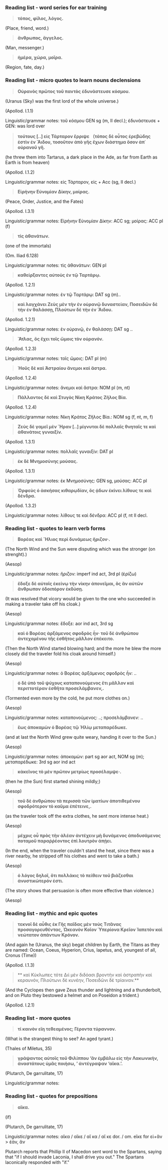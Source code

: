 ### Reading list - word series for ear training

> **τόπος, φίλος, λόγος.**

(Place, friend, word.)

> **ἄνθρωπος, ἄγγελος.**

(Man, messenger.)

> **ἡμέρα, χώρα, μοῖρα.**

(Region, fate, day.)

### Reading list - micro quotes to learn nouns declensions

> **Οὐρανὸς πρῶτος τοῦ παντὸς ἐδυνάστευσε κόσμου.**

(Uranus (Sky) was the first lord of the whole universe.)

(Apollod. I.1.1)

Linguistic/grammar notes: τοῦ κόσμου GEN sg (m, II decl.); ἐδυνάστευσε + GEN: was lord over

> **τούτους [..] εἰς Τάρταρον ἔρριψε （τόπος δὲ οὖτος ἐρεβώδης ἐστὶν ἐν Ἅιδου, τοσοῦτον ἀπὸ γῆς ἔχων διάστημα ὅσον ἀπ᾿ οὐρανοῦ γῆ.**

(he threw them into Tartarus, a dark place in the Ade, as far from Earth as Earth is from heaven)

(Apollod. I.1.2)

Linguistic/grammar notes: εἰς Τάρταρον, εἰς + Acc (sg, II decl.)

> **Εἰρήνην Εὐνομίαν Δίκην, μοίρας.**

(Peace, Order, Justice, and the Fates)

(Apollod. I.3.1)

Linguistic/grammar notes: Εἰρήνην Εὐνομίαν Δίκην: ACC sg; μοίρας: ACC pl (f)

> **τὶς ἀθανάτων.**

(one of the immortals)

(Om. Iliad 6.128)

Linguistic/grammar notes: τὶς ἀθανάτων: GEN pl

> **καθείρξαντες αὐτοὺς ἐν τῷ Ταρτάρῳ.**

(Apollod. 1.2.1)

Linguistic/grammar notes: ἐν τῷ Ταρτάρῳ: DAT sg (m)..

> **καὶ λαγχάνει Ζεὺς μὲν τὴν ἐν οὐρανῷ δυναστείαν, Ποσειδῶν δὲ τὴν ἐν θαλάσσῃ, Πλούτων δὲ τὴν ἐν Ἅιδου.**

(Apollod. 1.2.1)

Linguistic/grammar notes: ἐν οὐρανῷ, ἐν θαλάσσῃ: DAT sg ..

> **Ἄτλας, ὃς ἔχει τοῖς ὤμοις τὸν οὐρανόν.**

(Apollod. 1.2.3)

Linguistic/grammar notes: τοῖς ὤμοις: DAT pl (m)

> **Ἠοῦς δὲ καὶ Ἀστραίου ἄνεμοι καὶ ἄστρα.**

(Apollod. 1.2.4)

Linguistic/grammar notes: ἄνεμοι καὶ ἄστρα: NOM pl (m, nt)

> **Πάλλαντος δὲ καὶ Στυγὸς Νίκη Κράτος Ζῆλος Βία.**

(Apollod. 1.2.4)

Linguistic/grammar notes: Νίκη Κράτος Ζῆλος Βία.: NOM sg (f, nt, m, f)

> **Ζεὺς δὲ γαμεῖ μὲν Ἥραν [..] μίγνυται δὲ πολλαῖς θνηταῖς τε καὶ ἀθανάτοις γυναιξίν.**

(Apollod. 1.3.1)

Linguistic/grammar notes: πολλαῖς γυναιξίν: DAT pl

> **ἐκ δὲ Μνημοσύνης μούσας.**

(Apollod. 1.3.1)

Linguistic/grammar notes: ἐκ Μνημοσύνης: GEN sg, μούσας: ACC pl

> **Ὀρφεὺς ὁ ἀσκήσας κιθαρῳδίαν, ὃς ᾁδων ἐκίνει λίθους τε καὶ δένδρα.**

(Apollod. 1.3.2)

Linguistic/grammar notes: λίθους τε καὶ δένδρα: ACC pl (f, nt II decl.

### Reading list - quotes to learn verb forms

> **Βορέας καὶ Ἥλιος περὶ δυνάμεως ἤριζον·.**

(The North Wind and the Sun were disputing which was the stronger (on strenght).)

(Aesop)

Linguistic/grammar notes: ἤριζον: imperf ind act, 3rd pl (ἐρίζω)

> **ἔδοξε δὲ αὐτοῖς ἐκείνῳ τὴν νίκην ἀπονεῖμαι, ὃς ἂν αὐτῶν ἄνθρωπον ὁδοιπόρον ἐκδύσῃ.**

(It was resolved that vicory would be given to the one who succeeded in making a traveler take off his cloak.)

(Aesop)

Linguistic/grammar notes: ἔδοξε: aor ind act, 3rd sg

> **καὶ ὁ Βορέας ἀρξάμενος σφοδρὸς ἦν· τοῦ δὲ ἀνθρώπου ἀντεχομένου τῆς ἐσθῆτος μᾶλλον ἐπέκειτο.**

(Then the North Wind started blowing hard; and the more he blew the more closely did the traveler fold his cloak around himself.)

(Aesop)

Linguistic/grammar notes: ὁ Βορέας ἀρξάμενος σφοδρὸς ἦν: ..

> **ὁ δὲ ὑπὸ τοῦ ψύχους καταπονούμενος ἔτι μᾶλλον καὶ περιττοτέραν ἐσθῆτα προσελάμβανεν,.**

(Tormented even more by the cold, he put more clothes on.)

(Aesop)

Linguistic/grammar notes: καταπονούμενος: ..; προσελάμβανεν: ..

> **ἕως ἀποκαμὼν ὁ Βορέας τῷ Ἡλίῳ μεταπαρέδωκε.**

(and at last the North Wind grew quite weary, handing it over to the Sun.)

(Aesop)

Linguistic/grammar notes: ἀποκαμὼν: part sg aor act, NOM sg (m); μεταπαρέδωκε: 3rd sg aor ind act

> **κἀκεῖνος τὸ μὲν πρῶτον μετρίως προσέλαμψε·.**

(then he (the Sun) first started shining mildly;)

(Aesop)

> **τοῦ δὲ ἀνθρώπου τὰ περισσὰ τῶν ἱματίων ἀποτιθεμένου σφοδρότερον τὸ καῦμα ἐπέτεινε,.**

(as the traveler took off the extra clothes, he sent more intense heat.)

(Aesop)

> **μέχρις οὗ πρὸς τὴν ἀλέαν ἀντέχειν μὴ δυνάμενος ἀποδυσάμενος ποταμοῦ παραῤῥέοντος ἐπὶ λουτρὸν ἀπῄει.**

(In the end, when the traveler couldn't stand the heat, since there was a river nearby, he stripped off his clothes and went to take a bath.)

(Aesop)

> **ὁ λόγος δηλοῖ, ὅτι πολλάκις τὸ πείθειν τοῦ βιάζεσθαι ἀνυστικώτερόν ἐστι.**

(The story shows that persuasion is often more effective than violence.)

(Aesop)

### Reading list - mythic and epic quotes

> **τεκνοῖ δὲ αὖθις ἐκ Γῆς παῖδας μὲν τοὺς Τιτᾶνας προσαγορευθέντας, Ὠκεανὸν Κοῖον Ὑπερίονα Κρεῖον Ἰαπετὸν καὶ νεώτατον ἁπάντων Κρόνον.**

(And again he (Uranus, the sky) begat children by Earth, the Titans as they are named: Ocean, Coeus, Hyperion, Crius, Iapetus, and, youngest of all, Cronus (Time))

(Apollod. I.1.3)

> ** καὶ Κύκλωπες τότε Διὶ μὲν διδόασι βροντὴν καὶ ἀστραπὴν καὶ κεραυνόν, Πλούτωνι δὲ κυνέην, Ποσειδῶνι δὲ τρίαιναν.**

(And the Cyclopes then gave Zeus thunder and lightning and a thunderbolt, and on Pluto they bestowed a helmet and on Poseidon a trident.)

(Apollod. I.2.1)

### Reading list - more quotes

> **τί καινὸν εἴη τεθεαμένος; Γέροντα τύραννον.**

(What is the strangest thing to see? An aged tyrant.)

(Thales of Miletus, 35)

> **γράψαντος αὐτοῖς τοῦ Φιλίππου ‘ἂν ἐμβάλω εἰς τὴν Λακωνικήν, ἀναστάτους ὑμᾶς ποιήσω, ’ ἀντέγραψαν ‘αἴκα.’.**

(Plutarch, De garrulitate, 17)

Linguistic/grammar notes:

### Reading list - quotes for prepositions

> **αἴκα.**

(if)

(Plutarch, De garrulitate, 17)

Linguistic/grammar notes: αἴκα / αἴκε / αἴ κα / αἴ κε dor. / om. eἴκε for εἰ+ἄν > ἐάν, ἄν

Plutarch reports that Phillip II of Macedon sent word to the Spartans, saying that "if I should invade Laconia, I shall drive you out." The Spartans laconically responded with "if."

